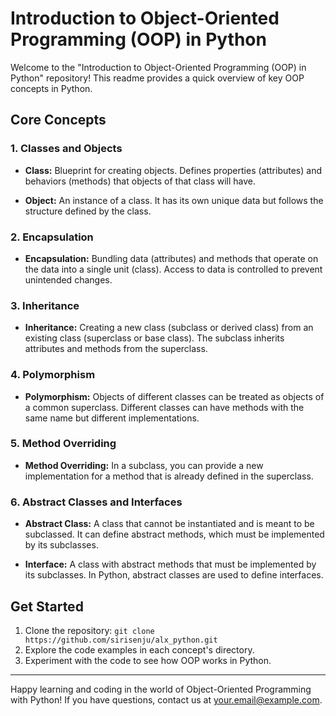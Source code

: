 # Introduction to Object-Oriented Programming (OOP) in Python

Welcome to the "Introduction to Object-Oriented Programming (OOP) in Python" repository! This readme provides a quick overview of key OOP concepts in Python.

## Core Concepts

### 1. Classes and Objects

- **Class:** Blueprint for creating objects. Defines properties (attributes) and behaviors (methods) that objects of that class will have.

- **Object:** An instance of a class. It has its own unique data but follows the structure defined by the class.

### 2. Encapsulation

- **Encapsulation:** Bundling data (attributes) and methods that operate on the data into a single unit (class). Access to data is controlled to prevent unintended changes.

### 3. Inheritance

- **Inheritance:** Creating a new class (subclass or derived class) from an existing class (superclass or base class). The subclass inherits attributes and methods from the superclass.

### 4. Polymorphism

- **Polymorphism:** Objects of different classes can be treated as objects of a common superclass. Different classes can have methods with the same name but different implementations.

### 5. Method Overriding

- **Method Overriding:** In a subclass, you can provide a new implementation for a method that is already defined in the superclass.

### 6. Abstract Classes and Interfaces

- **Abstract Class:** A class that cannot be instantiated and is meant to be subclassed. It can define abstract methods, which must be implemented by its subclasses.

- **Interface:** A class with abstract methods that must be implemented by its subclasses. In Python, abstract classes are used to define interfaces.

## Get Started

1. Clone the repository: `git clone https://github.com/sirisenju/alx_python.git`
2. Explore the code examples in each concept's directory.
3. Experiment with the code to see how OOP works in Python.

---

Happy learning and coding in the world of Object-Oriented Programming with Python! If you have questions, contact us at your.email@example.com.